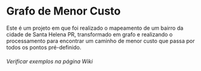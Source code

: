 # Grafo de Menor Custo
Este é um projeto em que foi realizado o mapeamento de um bairro da cidade de Santa Helena PR, transformado em grafo e realizando o processamento para encontrar um caminho de menor custo que passa por todos os pontos pré-definido.

###### Verificar exemplos na página Wiki
